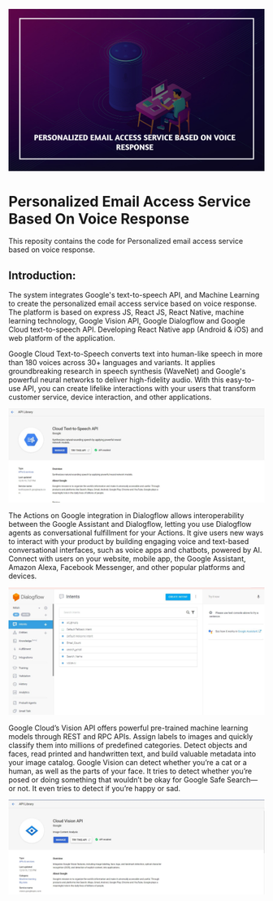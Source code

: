 ![Title-image](https://github.com/nitish1310/Personalized-email-access-service-based-on-voice-response/blob/master/Images/Title-Image.jpg)

# Personalized Email Access Service Based On Voice Response
This reposity contains the code for Personalized email access service based on voice response.

## Introduction:

The system integrates Google's text-to-speech API, and Machine Learning to create the personalized email access service based on voice response. The platform is based on express JS, React JS, React Native, machine learning technology, Google Vision API, Google Dialogflow and Google Cloud text-to-speech API. Developing React Native app (Android & iOS) and web platform of the application.

Google Cloud Text-to-Speech converts text into human-like speech in more than 180 voices across 30+ languages and variants. It applies groundbreaking research in speech synthesis (WaveNet) and Google's powerful neural networks to deliver high-fidelity audio. With this easy-to-use API, you can create lifelike interactions with your users that transform customer service, device interaction, and other applications.

![Google-Text-to-Speech-image](https://github.com/nitish1310/Personalized-email-access-service-based-on-voice-response/blob/master/Images/Google-Text-to-Speech-API.JPG)

The Actions on Google integration in Dialogflow allows interoperability between the Google Assistant and Dialogflow, letting you use Dialogflow agents as conversational fulfillment for your Actions. It give users new ways to interact with your product by building engaging voice and text-based conversational interfaces, such as voice apps and chatbots, powered by AI. Connect with users on your website, mobile app, the Google Assistant, Amazon Alexa, Facebook Messenger, and other popular platforms and devices.

![Dialogflow-image](https://github.com/nitish1310/Personalized-email-access-service-based-on-voice-response/blob/master/Images/Dialogflow.JPG)

Google Cloud’s Vision API offers powerful pre-trained machine learning models through REST and RPC APIs. Assign labels to images and quickly classify them into millions of predefined categories. Detect objects and faces, read printed and handwritten text, and build valuable metadata into your image catalog. Google Vision can detect whether you’re a cat or a human, as well as the parts of your face. It tries to detect whether you’re posed or doing something that wouldn’t be okay for Google Safe Search—or not. It even tries to detect if you’re happy or sad.

![Google-Vision API-image](https://github.com/nitish1310/Personalized-email-access-service-based-on-voice-response/blob/master/Images/Google-Vision-API.JPG)
